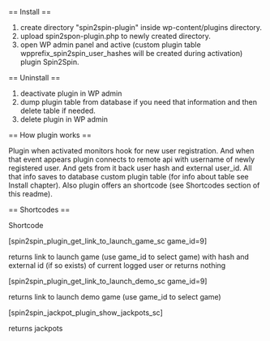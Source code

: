 == Install ==

1) create directory "spin2spin-plugin" inside wp-content/plugins directory.
2) upload spin2spon-plugin.php to newly created directory.
3) open WP admin panel and active (custom plugin table wpprefix_spin2spin_user_hashes will be created during activation) plugin Spin2Spin.

== Uninstall ==

1) deactivate plugin in WP admin
2) dump plugin table from database if you need that information and then delete table if needed.
3) delete plugin in WP admin

== How plugin works ==

Plugin when activated monitors hook for new user registration. And when that event appears plugin connects to remote api with username of newly registered user. And gets from it back user hash and external user_id. All that info saves to database custom plugin table (for info about table see Install chapter). Also plugin offers an shortcode (see Shortcodes section of this readme).

== Shortcodes ==

Shortcode 

[spin2spin_plugin_get_link_to_launch_game_sc game_id=9] 

returns link to launch game (use game_id to select game) with hash and external id (if so exists) of current logged user or returns nothing

[spin2spin_plugin_get_link_to_launch_demo_sc game_id=9] 

returns link to launch demo game (use game_id to select game)

[spin2spin_jackpot_plugin_show_jackpots_sc]

returns jackpots
